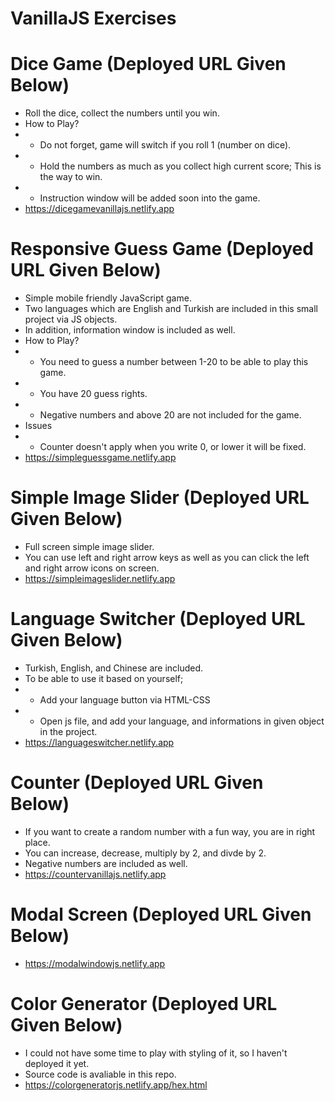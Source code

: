 # VanillaJS Exercises

# Dice Game (Deployed URL Given Below)
* Roll the dice, collect the numbers until you win.
* How to Play?
* * Do not forget, game will switch if you roll 1 (number on dice).
* * Hold the numbers as much as you collect high current score; This is the way to win.
* * Instruction window will be added soon into the game.
* https://dicegamevanillajs.netlify.app

# Responsive Guess Game (Deployed URL Given Below)
* Simple mobile friendly JavaScript game.
* Two languages which are English and Turkish are included in this small project via JS objects. 
* In addition, information window is included as well.
* How to Play?
* * You need to guess a number between 1-20 to be able to play this game. 
* * You have 20 guess rights. 
* * Negative numbers and above 20 are not included for the game.
* Issues
* * Counter doesn't apply when you write 0, or lower it will be fixed.
* https://simpleguessgame.netlify.app 

# Simple Image Slider (Deployed URL Given Below)
* Full screen simple image slider.
* You can use left and right arrow keys as well as you can click the left and right arrow icons on screen.
* https://simpleimageslider.netlify.app

# Language Switcher (Deployed URL Given Below)
* Turkish, English, and Chinese are included.
* To be able to use it based on yourself;
* * Add your language button via HTML-CSS
* * Open js file, and add your language, and informations in given object in the project.
* https://languageswitcher.netlify.app

# Counter (Deployed URL Given Below)
* If you want to create a random number with a fun way, you are in right place.
* You can increase, decrease, multiply by 2, and divde by 2.
* Negative numbers are included as well.
* https://countervanillajs.netlify.app

# Modal Screen (Deployed URL Given Below)
* https://modalwindowjs.netlify.app

# Color Generator (Deployed URL Given Below)
* I could not have some time to play with styling of it, so I haven't deployed it yet.
* Source code is avaliable in this repo.
* https://colorgeneratorjs.netlify.app/hex.html
